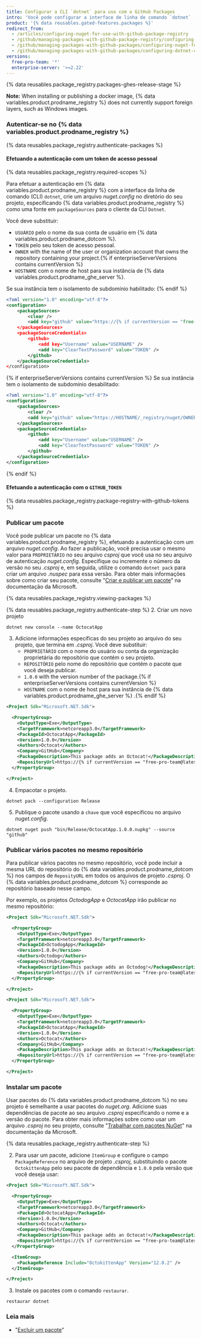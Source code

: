 ```yaml
---
title: Configurar a CLI `dotnet` para uso com o GitHub Packages
intro: 'Você pode configurar a interface de linha de comando `dotnet` (CLI) para publicar pacotes NuGet no {% data variables.product.prodname_registry %} e usar pacotes armazenados no {% data variables.product.prodname_registry %} como dependências em um projeto .NET.'
product: '{% data reusables.gated-features.packages %}'
redirect_from:
  - /articles/configuring-nuget-for-use-with-github-package-registry
  - /github/managing-packages-with-github-package-registry/configuring-nuget-for-use-with-github-package-registry
  - /github/managing-packages-with-github-packages/configuring-nuget-for-use-with-github-packages
  - /github/managing-packages-with-github-packages/configuring-dotnet-cli-for-use-with-github-packages
versions:
  free-pro-team: '*'
  enterprise-server: '>=2.22'
---
```


{% data reusables.package_registry.packages-ghes-release-stage %}

**Note:** When installing or publishing a docker image, {% data variables.product.prodname_registry %} does not currently support foreign layers, such as Windows images.

### Autenticar-se no {% data variables.product.prodname_registry %}

{% data reusables.package_registry.authenticate-packages %}

#### Efetuando a autenticação com um token de acesso pessoal

{% data reusables.package_registry.required-scopes %}

Para efetuar a autenticação em {% data variables.product.prodname_registry %} com a interface da linha de comando (CLI) `dotnet`, crie um arquivo *nuget.config* no diretório do seu projeto, especificando {% data variables.product.prodname_registry %} como uma fonte em `packageSources` para o cliente da CLI `Dotnet`.

Você deve substituir:
- `USUÁRIO` pelo o nome da sua conta de usuário em {% data variables.product.prodname_dotcom %}.
- `TOKEN` pelo seu token de acesso pessoal.
- `OWNER` with the name of the user or organization account that owns the repository containing your project.{% if enterpriseServerVersions contains currentVersion %}
- `HOSTNAME` com o nome de host para sua instância de {% data variables.product.prodname_ghe_server %}.

Se sua instância tem o isolamento de subdomínio habilitado:
{% endif %}

```xml
<?xml version="1.0" encoding="utf-8"?>
<configuration>
    <packageSources>
        <clear />
        <add key="github" value="https://{% if currentVersion == "free-pro-team@latest" %}nuget.pkg.github.com{% else %}nuget.HOSTNAME{% endif %}/OWNER/index.json" />
    </packageSources>
    <packageSourceCredentials>
        <github>
            <add key="Username" value="USERNAME" />
            <add key="ClearTextPassword" value="TOKEN" />
        </github>
    </packageSourceCredentials>
</configuration>
```

{% if enterpriseServerVersions contains currentVersion %}
Se sua instância tem o isolamento de subdomínio desabilitado:

```xml
<?xml version="1.0" encoding="utf-8"?>
<configuration>
    <packageSources>
        <clear />
        <add key="github" value="https://HOSTNAME/_registry/nuget/OWNER/index.json" />
    </packageSources>
    <packageSourceCredentials>
        <github>
            <add key="Username" value="USERNAME" />
            <add key="ClearTextPassword" value="TOKEN" />
        </github>
    </packageSourceCredentials>
</configuration>
```
{% endif %}

#### Efetuando a autenticação com o `GITHUB_TOKEN`

{% data reusables.package_registry.package-registry-with-github-tokens %}

### Publicar um pacote

Você pode publicar um pacote no {% data variables.product.prodname_registry %}, efetuando a autenticação com um arquivo *nuget.config*. Ao fazer a publicação, você precisa usar o mesmo valor para `PROPRIETÁRIO` no seu arquivo *csproj* que você usa no seu arquivo de autenticação *nuget.config*. Especifique ou incremente o número da versão no seu *.csproj* e, em seguida, utilize o comando `dotnet pack` para criar um arquivo *.nuspec* para essa versão. Para obter mais informações sobre como criar seu pacote, consulte "[Criar e publicar um pacote](https://docs.microsoft.com/en-us/nuget/quickstart/create-and-publish-a-package-using-the-dotnet-cli)" na documentação da Microsoft.

{% data reusables.package_registry.viewing-packages %}

{% data reusables.package_registry.authenticate-step %}
2. Criar um novo projeto
  ```shell
  dotnet new console --name OctocatApp
  ```
3. Adicione informações específicas do seu projeto ao arquivo do seu projeto, que termina em *.csproj*.  Você deve substituir:
    - `PROPRIETÁRIO` com o nome do usuário ou conta da organização proprietária do repositório que contém o seu projeto.
    - `REPOSITÓRIO` pelo nome do repositório que contém o pacote que você deseja publicar.
    - `1.0.0` with the version number of the package.{% if enterpriseServerVersions contains currentVersion %}
    - `HOSTNAME` com o nome de host para sua instância de {% data variables.product.prodname_ghe_server %} .{% endif %}
  ``` xml
  <Project Sdk="Microsoft.NET.Sdk">

    <PropertyGroup>
      <OutputType>Exe</OutputType>
      <TargetFramework>netcoreapp3.0</TargetFramework>
      <PackageId>OctocatApp</PackageId>
      <Version>1.0.0</Version>
      <Authors>Octocat</Authors>
      <Company>GitHub</Company>
      <PackageDescription>This package adds an Octocat!</PackageDescription>
      <RepositoryUrl>https://{% if currentVersion == "free-pro-team@latest" %}github.com{% else %}HOSTNAME{% endif %}/OWNER/REPOSITORY</RepositoryUrl>
    </PropertyGroup>

  </Project>
  ```
4. Empacotar o projeto.
  ```shell
  dotnet pack --configuration Release
  ```

5. Publique o pacote usando a `chave` que você especificou no arquivo *nuget.config*.
  ```shell
  dotnet nuget push "bin/Release/OctocatApp.1.0.0.nupkg" --source "github"
  ```

### Publicar vários pacotes no mesmo repositório

Para publicar vários pacotes no mesmo repositório, você pode incluir a mesma URL do repositório do {% data variables.product.prodname_dotcom %} nos campos de `ReposityURL` em todos os arquivos de projeto *.csproj*. O {% data variables.product.prodname_dotcom %} corresponde ao repositório baseado nesse campo.

Por exemplo, os projetos *OctodogApp* e *OctocatApp* irão publicar no mesmo repositório:

``` xml
<Project Sdk="Microsoft.NET.Sdk">

  <PropertyGroup>
    <OutputType>Exe</OutputType>
    <TargetFramework>netcoreapp3.0</TargetFramework>
    <PackageId>OctodogApp</PackageId>
    <Version>1.0.0</Version>
    <Authors>Octodog</Authors>
    <Company>GitHub</Company>
    <PackageDescription>This package adds an Octodog!</PackageDescription>
    <RepositoryUrl>https://{% if currentVersion == "free-pro-team@latest" %}github.com{% else %}HOSTNAME{% endif %}/octo-org/octo-cats-and-dogs</RepositoryUrl>
  </PropertyGroup>

</Project>
```

``` xml
<Project Sdk="Microsoft.NET.Sdk">

  <PropertyGroup>
    <OutputType>Exe</OutputType>
    <TargetFramework>netcoreapp3.0</TargetFramework>
    <PackageId>OctocatApp</PackageId>
    <Version>1.0.0</Version>
    <Authors>Octocat</Authors>
    <Company>GitHub</Company>
    <PackageDescription>This package adds an Octocat!</PackageDescription>
    <RepositoryUrl>https://{% if currentVersion == "free-pro-team@latest" %}github.com{% else %}HOSTNAME{% endif %}/octo-org/octo-cats-and-dogs</RepositoryUrl>
  </PropertyGroup>

</Project>
```

### Instalar um pacote

Usar pacotes do {% data variables.product.prodname_dotcom %} no seu projeto é semelhante a usar pacotes do *nuget.org*. Adicione suas dependências de pacote ao seu arquivo *.csproj* especificando o nome e a versão do pacote. Para obter mais informações sobre como usar um arquivo *.csproj* no seu projeto, consulte "[Trabalhar com pacotes NuGet](https://docs.microsoft.com/en-us/nuget/consume-packages/overview-and-workflow)" na documentação da Microsoft.

{% data reusables.package_registry.authenticate-step %}

2. Para usar um pacote, adicione `ItemGroup` e configure o campo `PackageReference` no arquivo de projeto *.csproj*, substituindo o pacote `OctokittenApp` pelo seu pacote de dependência e `1.0.0` pela versão que você deseja usar:
  ``` xml
  <Project Sdk="Microsoft.NET.Sdk">

    <PropertyGroup>
      <OutputType>Exe</OutputType>
      <TargetFramework>netcoreapp3.0</TargetFramework>
      <PackageId>OctocatApp</PackageId>
      <Version>1.0.0</Version>
      <Authors>Octocat</Authors>
      <Company>GitHub</Company>
      <PackageDescription>This package adds an Octocat!</PackageDescription>
      <RepositoryUrl>https://{% if currentVersion == "free-pro-team@latest" %}github.com{% else %}HOSTNAME{% endif %}/OWNER/REPOSITORY</RepositoryUrl>
    </PropertyGroup>

    <ItemGroup>
      <PackageReference Include="OctokittenApp" Version="12.0.2" />
    </ItemGroup>

  </Project>
  ```

3. Instale os pacotes com o comando `restaurar`.
  ```shell
  restaurar dotnet
  ```

### Leia mais

- "[Excluir um pacote](/packages/publishing-and-managing-packages/deleting-a-package/)"
